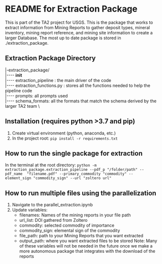 # README for Extraction Package
This is part of the TA2 project for USGS. This is the package that works to extract information from Mining Reports to gather deposit types, mineral inventory, mining report reference, and mining site information to create a larger Database. The most up to date package is stored in ./extraction_package. 

## Extraction Package Directory 
|-extraction_package/ \
    |---- __init__ \
    |---- extraction_pipeline : the main driver of the code \
    |---- extraction_functions.py : stores all the functions needed to help the pipeline code \
    |---- prompts: all prompts used \
    |---- schema_formats: all the formats that match the schema derived by the larger TA2 team \

## Installation (requires python >3.7 and pip)
1. Create virtual environment (python, anaconda, etc.)
2. In the project root: `pip install -r requirements.txt`

## How to run the single package for extraction
In the terminal at the root directory: `python -m extraction_package.extraction_pipeline --pdf_p "/folder/path" --pdf_name  "filename.pdf" --primary_commodity "commodity" --element_sign "commodity_sign" --url "zoltero url"`

## How to run multiple files using the parallelization
1. Navigate to the parallel_extraction.ipynb
2. Update variables: 
    - filenames: Names of the mining reports in your file path
    - url_list: DOI gathered from Zoltero
    - commodity: selected commodity of importance
    - commodity_sign: elemental sign of the commodity 
    - file_path: path to your Mining Reports that you want extracted
    - output_path: where you want extracted files to be stored
    Note: Many of these variables will not be needed in the future once we make a more autonomous package that integrates with the download of the reports